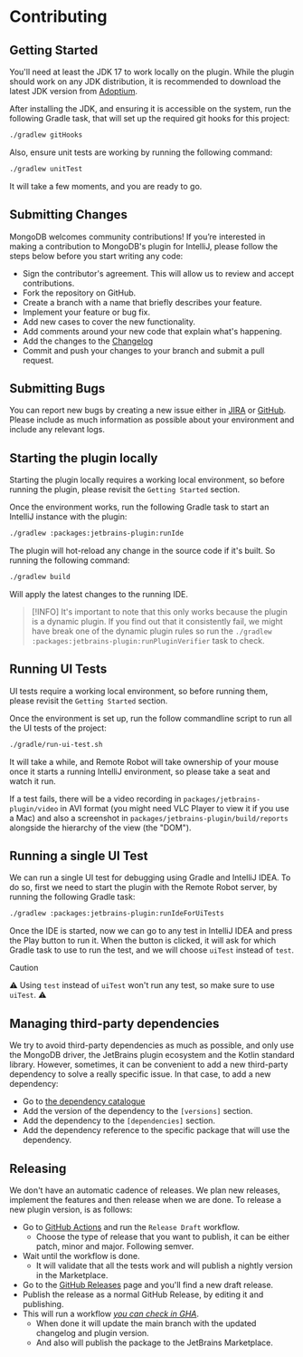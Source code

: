 # Contributing

## Getting Started

You'll need at least the JDK 17 to work locally on the plugin. While the plugin should
work on any JDK distribution, it is recommended to download the latest JDK version from
[Adoptium](https://adoptium.net/).

After installing the JDK, and ensuring it is accessible on the system, run the following
Gradle task, that will set up the required git hooks for this project:

```sh
./gradlew gitHooks
```

Also, ensure unit tests are working by running the following command:

```sh
./gradlew unitTest
```

It will take a few moments, and you are ready to go.

## Submitting Changes

MongoDB welcomes community contributions! If you’re interested in making a contribution to MongoDB's plugin for
IntelliJ,
please follow the steps below before you start writing any code:

- Sign the contributor's agreement. This will allow us to review and accept contributions.
- Fork the repository on GitHub.
- Create a branch with a name that briefly describes your feature.
- Implement your feature or bug fix.
- Add new cases to cover the new functionality.
- Add comments around your new code that explain what's happening.
- Add the changes to the [Changelog](CHANGELOG.md)
- Commit and push your changes to your branch and submit a pull request.

## Submitting Bugs

You can report new bugs by creating a new issue either in [JIRA](https://jira.mongodb.org/projects/INTELLIJ/issues/) or
[GitHub](https://github.com/mongodb-js/intellij/issues). Please include as much information as possible about your
environment
and include any relevant logs.

## Starting the plugin locally

Starting the plugin locally requires a working local environment, so before running the
plugin, please revisit the `Getting Started` section.

Once the environment works, run the following Gradle task to start an IntelliJ instance
with the plugin:

```sh
./gradlew :packages:jetbrains-plugin:runIde
```

The plugin will hot-reload any change in the source code if it's built. So running the
following command:

```sh
./gradlew build
```

Will apply the latest changes to the running IDE.

> [!INFO]
> It's important to note that this only works because the plugin is a dynamic plugin.
> If you find out that it consistently fail, we might have break one of the dynamic plugin
> rules so run the `./gradlew :packages:jetbrains-plugin:runPluginVerifier` task to check.

## Running UI Tests

UI tests require a working local environment, so before running them, please revisit the
`Getting Started` section.

Once the environment is set up, run the follow commandline script to run all the UI tests of
the project:

```sh
./gradle/run-ui-test.sh
```

It will take a while, and Remote Robot will take ownership of your mouse once it starts
a running IntelliJ environment, so please take a seat and watch it run.

If a test fails, there will be a video recording in `packages/jetbrains-plugin/video` in AVI format
(you might need VLC Player to view it if you use a Mac) and also a screenshot
in `packages/jetbrains-plugin/build/reports`
alongside the hierarchy of the view (the "DOM").

## Running a single UI Test

We can run a single UI test for debugging using Gradle and IntelliJ IDEA. To do so, first we need
to start the plugin with the Remote Robot server, by running the following Gradle task:

```sh
./gradlew :packages:jetbrains-plugin:runIdeForUiTests
```

Once the IDE is started, now we can go to any test in IntelliJ IDEA and press the Play button
to run it. When the button is clicked, it will ask for which Gradle task to use to run the test,
and we will choose `uiTest` instead of `test`.

> [!CAUTION]
> :warning: Using `test` instead of `uiTest` won't run any test, so make sure to use `uiTest`. :warning:

## Managing third-party dependencies

We try to avoid third-party dependencies as much as possible, and only use the MongoDB driver,
the JetBrains plugin ecosystem and the Kotlin standard library. However, sometimes, it can be
convenient to add a new third-party dependency to solve a really specific issue. In that case, to
add a new dependency:

* Go to [the dependency catalogue](https://github.com/mongodb-js/intellij/blob/main/gradle/libs.versions.toml)
* Add the version of the dependency to the `[versions]` section.
* Add the dependency to the `[dependencies]` section.
* Add the dependency reference to the specific package that will use the dependency.

## Releasing

We don't have an automatic cadence of releases. We plan new releases, implement the
features and then release when we are done. To release a new plugin version, is as follows:

* Go to [GitHub Actions](https://github.com/mongodb-js/intellij/actions) and run the `Release Draft` workflow.
    * Choose the type of release that you want to publish, it can be either patch, minor and major. Following semver.
* Wait until the workflow is done.
    * It will validate that all the tests work and will publish a nightly version in the Marketplace.
* Go to the [GitHub Releases](https://github.com/mongodb-js/intellij/releases) page and you'll find a new draft release.
* Publish the release as a normal GitHub Release, by editing it and publishing.
* This will run a workflow _[you can check in GHA](https://github.com/mongodb-js/intellij/actions)_.
    * When done it will update the main branch with the updated changelog and plugin version.
    * And also will publish the package to the JetBrains Marketplace.